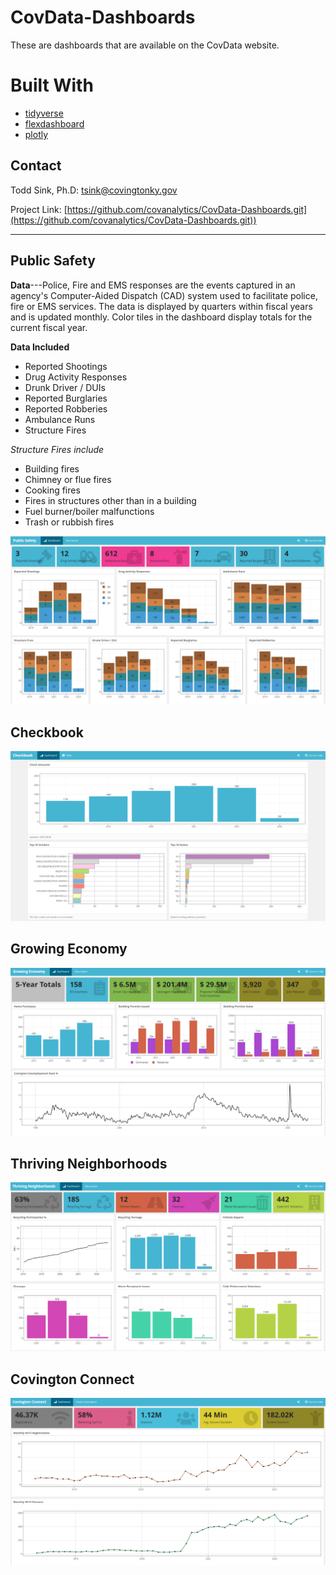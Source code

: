 # CovData-Dashboards
These are dashboards that are available on the CovData website.

# Built With
* [tidyverse](https://www.tidyverse.org/packages/)
* [flexdashboard](https://github.com/rstudio/flexdashboard)
* [plotly](https://github.com/plotly/plotly.R)


## Contact
Todd Sink, Ph.D:  tsink@covingtonky.gov

Project Link: [https://github.com/covanalytics/CovData-Dashboards.git](https://github.com/covanalytics/CovData-Dashboards.git))

---

## Public Safety

**Data**---Police, Fire and EMS responses are the events captured in an agency's Computer-Aided Dispatch (CAD) system used to facilitate police, fire or EMS services.  The data is displayed by quarters within fiscal years and is updated monthly.  Color tiles in the dashboard display totals for the current fiscal year.

**Data Included**
* Reported Shootings
* Drug Activity Responses
* Drunk Driver / DUIs
* Reported Burglaries
* Reported Robberies
* Ambulance Runs
* Structure Fires

*Structure Fires include*

* Building fires
* Chimney or flue fires
* Cooking fires
* Fires in structures other than in a building
* Fuel burner/boiler malfunctions
* Trash or rubbish fires

![covdata](https://raw.githubusercontent.com/covanalytics/CovData-Dashboards/main/images/public_safety.PNG)

## Checkbook

![covdata](https://raw.githubusercontent.com/covanalytics/CovData-Dashboards/main/images/checkbook.PNG)

## Growing Economy

![covdata](https://raw.githubusercontent.com/covanalytics/CovData-Dashboards/main/images/growing_economy.PNG)

## Thriving Neighborhoods

![covdata](https://raw.githubusercontent.com/covanalytics/CovData-Dashboards/main/images/thriving_neighborhoods.PNG)

## Covington Connect

![covdata](https://raw.githubusercontent.com/covanalytics/CovData-Dashboards/main/images/covington_connect.PNG)
